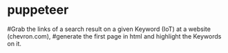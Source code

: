 # puppeteer

#Grab the links of a search result on a given Keyword (IoT) at a website (chevron.com),
#generate the first page in html and highlight the Keywords on it.
